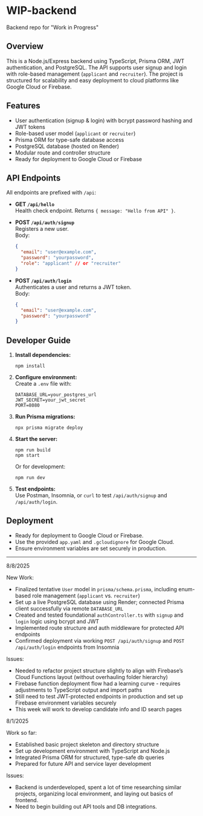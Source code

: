 # WIP-backend

Backend repo for "Work in Progress"

## Overview

This is a Node.js/Express backend using TypeScript, Prisma ORM, JWT authentication, and PostgreSQL. The API supports user signup and login with role-based management (`applicant` and `recruiter`). The project is structured for scalability and easy deployment to cloud platforms like Google Cloud or Firebase.

## Features

- User authentication (signup & login) with bcrypt password hashing and JWT tokens
- Role-based user model (`applicant` or `recruiter`)
- Prisma ORM for type-safe database access
- PostgreSQL database (hosted on Render)
- Modular route and controller structure
- Ready for deployment to Google Cloud or Firebase

## API Endpoints

All endpoints are prefixed with `/api`:

- **GET `/api/hello`**  
  Health check endpoint. Returns `{ message: "Hello from API" }`.

- **POST `/api/auth/signup`**  
  Registers a new user.  
  Body:  
  ```json
  {
    "email": "user@example.com",
    "password": "yourpassword",
    "role": "applicant" // or "recruiter"
  }
  ```

- **POST `/api/auth/login`**  
  Authenticates a user and returns a JWT token.  
  Body:  
  ```json
  {
    "email": "user@example.com",
    "password": "yourpassword"
  }
  ```

## Developer Guide

1. **Install dependencies:**  
   ```
   npm install
   ```

2. **Configure environment:**  
   Create a `.env` file with:
   ```
   DATABASE_URL=your_postgres_url
   JWT_SECRET=your_jwt_secret
   PORT=8080
   ```

3. **Run Prisma migrations:**  
   ```
   npx prisma migrate deploy
   ```

4. **Start the server:**  
   ```
   npm run build
   npm start
   ```
   Or for development:
   ```
   npm run dev
   ```

5. **Test endpoints:**  
   Use Postman, Insomnia, or `curl` to test `/api/auth/signup` and `/api/auth/login`.

## Deployment

- Ready for deployment to Google Cloud or Firebase.
- Use the provided `app.yaml` and `.gcloudignore` for Google Cloud.
- Ensure environment variables are set securely in production.

---

8/8/2025

New Work:
- Finalized tentative `User` model in `prisma/schema.prisma`, including enum-based role management (`applicant` vs. `recruiter`)
- Set up a live PostgreSQL database using Render; connected Prisma client successfully via remote `DATABASE_URL`
- Created and tested foundational `authController.ts` with `signup` and `login` logic using bcrypt and JWT
- Implemented route structure and auth middleware for protected API endpoints
- Confirmed deployment via working `POST /api/auth/signup` and `POST /api/auth/login` endpoints from Insomnia

Issues:
- Needed to refactor project structure slightly to align with Firebase’s Cloud Functions layout (without overhauling folder hierarchy)
- Firebase function deployment flow had a learning curve - requires adjustments to TypeScript output and import paths
- Still need to test JWT-protected endpoints in production and set up Firebase environment variables securely
- This week will work to develop candidate info and ID search pages

8/1/2025

Work so far:
- Established basic project skeleton and directory structure
- Set up development environment with TypeScript and Node.js
- Integrated Prisma ORM for structured, type-safe db queries
- Prepared for future API and service layer development

Issues:
- Backend is underdeveloped, spent a lot of time researching similar projects, organizing local environment, and laying out basics of frontend. 
- Need to begin building out API tools and DB integrations.